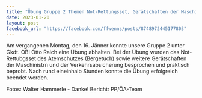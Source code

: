 ```yaml
---
title: "Übung Gruppe 2 Themen Not-Rettungsset, Gerätschaften der Maschinisten & Verkehrsabsicherung"
date: 2023-01-20
layout: post
facebook_url: "https://facebook.com/ffwenns/posts/8748972445177803"
---
```


Am vergangenen Montag, den 16. Jänner konnte unsere Gruppe 2 unter Gkdt. OBI Otto Raich eine Übung abhalten. Bei der Übung wurden das Not-Rettubgsset des Atemschutzes (Bergetuch) sowie weitere Gerätschaften der Maschinistrn und der Verkehrsabsicherung besprochen und praktisch beprobt. Nach rund eineinhalb Stunden konnte die Übung erfolgreich beendet werden. 

Fotos: Walter Hammerle - Danke!
Bericht: PP/ÖA-Team